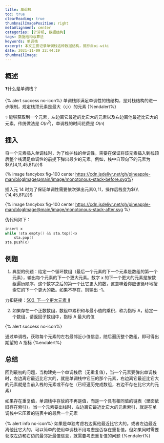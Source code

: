 ```yaml
---
title: 单调栈
toc: true
clearReading: true
thumbnailImagePosition: right
metaAlignment: center
categories: [计算机, 数据结构]
tags: 数据结构与算法
keywords: 单调栈
excerpt: 本文主要记录单调栈这种数据结构，摘抄自oi-wiki
date: 2021-11-09 22:44:19
thumbnailImage:
---
```


<!-- toc -->

## 概述

:question:什么是单调栈？

{% alert success no-icon%}
单调栈即满足单调性的栈结构，是对栈结构的进一步限制，规定栈顶元素是最大（小）的元素
{%endalert%}

:sparkles:能够获取到一个元素，左边离它最近的比它大的元素以及右边离他最近比它大的元素，传统做法是 $O(n^2)$，单调栈的时间花费是 $O(n)$

## 插入

将一个元素插入单调栈时，为了维护栈的单调性，需要在保证将该元素插入到栈顶后整个栈满足单调性的前提下弹出最少的元素。例如，栈中自顶向下的元素为 ${\\{4,11,45,81\\}}$

{% image  fancybox  fig-100  center https://cdn.jsdelivr.net/gh/pineapple-man/blogImage@main/image/monotonous-stack-before.svg%}

插入元 $14$ 时为了保证单调性需要依次弹出元素${0,11}$，操作后栈变为${\\{14,45,81\\}}$

{% image  fancybox  fig-100  center https://cdn.jsdelivr.net/gh/pineapple-man/blogImage@main/image/monotonous-stack-after.svg %}

伪代码如下：

```c
insert x
while !sta.empty() && sta.top()<x
    sta.pop()
sta.push(x)
```

## 例题

1. 典型的例题：给定一个循环数组（最后一个元素的下一个元素是数组的第一个元素），输出每个元素的下一个更大元素。数字 x 的下一个更大的元素是按数组遍历顺序，这个数字之后的第一个比它更大的数，这意味着你应该循环地搜索它的下一个更大的数。如果不存在，则输出 -1。

力扣链接：[503. 下一个更大元素 II](https://leetcode-cn.com/problems/next-greater-element-ii/)

2. 如果存在一个正数数组，数组中累积和与最小值的乘积，称为指标 A，给定一个数组，请返回子数组中，指标 A 最大的值

{% alert success no-icon%}

通过单调栈，获取每个元素的左右最邻近小值信息，随后遍历整个数组，即可得出期望的 A 指标
{%endalert%}

## 总结

回到最初的问题，当构建完一个单调栈后（无重复值），当一个元素要弹出单调栈时，左边离它最近比它大的，就是单调栈中它压的那个元素，右边离它最近比它大的元素就是当前入栈的元素或不存在（已经遍历完成数组，右边不存在比它大的元素）

如果存在重复值，单调栈中存放的不再是值，而是一个具有相同值的链表（里面依旧存在索引）。当一个元素要出栈时，左边离它最近比它大的元素索引，就是在单调栈中它压着的链表中的最后一个元素

{% alert info no-icon%}
如果是单独考虑右边离他最近比它大的，或者左边最近离他比它大的，可以简单的使用单调栈不用考虑是否存在重复值，但如果同时需要获取左边和右边的最邻近最值信息，就需要考虑重复值的问题
{%endalert%}

